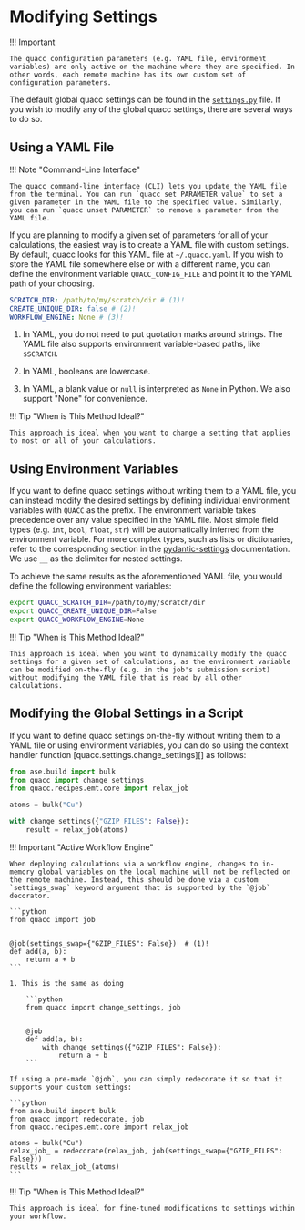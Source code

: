 # Modifying Settings

!!! Important

    The quacc configuration parameters (e.g. YAML file, environment variables) are only active on the machine where they are specified. In other words, each remote machine has its own custom set of configuration parameters.

The default global quacc settings can be found in the [`settings.py`](https://github.com/quantum-accelerators/quacc/blob/main/src/quacc/settings.py) file. If you wish to modify any of the global quacc settings, there are several ways to do so.

## Using a YAML File

!!! Note "Command-Line Interface"

    The quacc command-line interface (CLI) lets you update the YAML file from the terminal. You can run `quacc set PARAMETER value` to set a given parameter in the YAML file to the specified value. Similarly, you can run `quacc unset PARAMETER` to remove a parameter from the YAML file.

If you are planning to modify a given set of parameters for all of your calculations, the easiest way is to create a YAML file with custom settings. By default, quacc looks for this YAML file at `~/.quacc.yaml`. If you wish to store the YAML file somewhere else or with a different name, you can define the environment variable `QUACC_CONFIG_FILE` and point it to the YAML path of your choosing.

```yaml title="~/.quacc.yaml"
SCRATCH_DIR: /path/to/my/scratch/dir # (1)!
CREATE_UNIQUE_DIR: false # (2)!
WORKFLOW_ENGINE: None # (3)!
```

1. In YAML, you do not need to put quotation marks around strings. The YAML file also supports environment variable-based paths, like `$SCRATCH`.

2. In YAML, booleans are lowercase.

3. In YAML, a blank value or `null` is interpreted as `None` in Python. We also support "None" for convenience.

!!! Tip "When is This Method Ideal?"

    This approach is ideal when you want to change a setting that applies to most or all of your calculations.

## Using Environment Variables

If you want to define quacc settings without writing them to a YAML file, you can instead modify the desired settings by defining individual environment variables with `QUACC` as the prefix. The environment variable takes precedence over any value specified in the YAML file. Most simple field types (e.g. `int`, `bool`, `float`, `str`) will be automatically inferred from the environment variable. For more complex types, such as lists or dictionaries, refer to the corresponding section in the [pydantic-settings](https://docs.pydantic.dev/latest/concepts/pydantic_settings/#parsing-environment-variable-values) documentation. We use `__` as the delimiter for nested settings.

To achieve the same results as the aforementioned YAML file, you would define the following environment variables:

```bash
export QUACC_SCRATCH_DIR=/path/to/my/scratch/dir
export QUACC_CREATE_UNIQUE_DIR=False
export QUACC_WORKFLOW_ENGINE=None
```

!!! Tip "When is This Method Ideal?"

    This approach is ideal when you want to dynamically modify the quacc settings for a given set of calculations, as the environment variable can be modified on-the-fly (e.g. in the job's submission script) without modifying the YAML file that is read by all other calculations.

## Modifying the Global Settings in a Script

If you want to define quacc settings on-the-fly without writing them to a YAML file or using environment variables, you can do so using the context handler function [quacc.settings.change_settings][] as follows:

```python
from ase.build import bulk
from quacc import change_settings
from quacc.recipes.emt.core import relax_job

atoms = bulk("Cu")

with change_settings({"GZIP_FILES": False}):
    result = relax_job(atoms)
```

!!! Important "Active Workflow Engine"

    When deploying calculations via a workflow engine, changes to in-memory global variables on the local machine will not be reflected on the remote machine. Instead, this should be done via a custom `settings_swap` keyword argument that is supported by the `@job` decorator.

    ```python
    from quacc import job


    @job(settings_swap={"GZIP_FILES": False})  # (1)!
    def add(a, b):
        return a + b
    ```

    1. This is the same as doing

        ```python
        from quacc import change_settings, job


        @job
        def add(a, b):
            with change_settings({"GZIP_FILES": False}):
                return a + b
        ```

    If using a pre-made `@job`, you can simply redecorate it so that it supports your custom settings:

    ```python
    from ase.build import bulk
    from quacc import redecorate, job
    from quacc.recipes.emt.core import relax_job

    atoms = bulk("Cu")
    relax_job_ = redecorate(relax_job, job(settings_swap={"GZIP_FILES": False}))
    results = relax_job_(atoms)
    ```

!!! Tip "When is This Method Ideal?"

    This approach is ideal for fine-tuned modifications to settings within your workflow.
